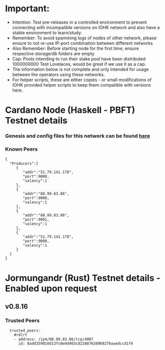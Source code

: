 # Important:
- Intention: Test pre-releases in a controlled environment to prevent connecting with incompatible versions on IOHK network and also have a stable environment to learn/study.
- Remember: To avoid spamming logs of nodes of other network, please ensure to not re-use IP-port combination between different networks
- Also Remember: Before starting node for the first time, ensure respective storage/db folders are empty
- Cap: Pools intending to run their stake pool have been distributed 1000000000 Test Lovelaces, would be great if we use it as a cap.
- The information below is not complete and only intended for usage between the operators using these networks.
- For helper scripts, these are either copies - or small modifications of IOHK provided helper scripts to keep them compatible with versions here.

# Cardano Node (Haskell - PBFT) Testnet details

### Genesis and config files for this network can be found [here]

### Known Peers

```
{
  "Producers":[
     {
        "addr":"51.79.141.170",
        "port":9000,
        "valency":1
     },
     {
        "addr":"88.99.83.86",
        "port":9000,
        "valency":1
     },
     {
        "addr":"88.99.83.86",
        "port":9001,
        "valency":1
     },
     {
        "addr":"51.79.141.170",
        "port":9000,
        "valency":1
     }
  ]
}
```

# Jormungandr (Rust) Testnet details - Enabled upon request

## v0.8.16

### Trusted Peers
```
  trusted_peers:
    #rdlrt
    - address: /ip4/88.99.83.86/tcp/4007
      id: 0add359010d13fc0e9d403c822887638969276aaedccd1f4
```

[here]: https://github.com/cardano-community/guild-operators/edit/master/files
